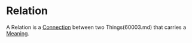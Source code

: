 # Relation

A Relation is a [Connection](60006.md) between two Things(60003.md) that carries a [Meaning](60002.md).
